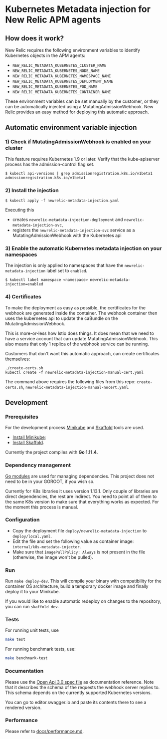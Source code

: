# Kubernetes Metadata injection for New Relic APM agents

## How does it work?

New Relic requires the following environment variables to identify Kubernetes objects in the APM agents:

- `NEW_RELIC_METADATA_KUBERNETES_CLUSTER_NAME`
- `NEW_RELIC_METADATA_KUBERNETES_NODE_NAME`
- `NEW_RELIC_METADATA_KUBERNETES_NAMESPACE_NAME`
- `NEW_RELIC_METADATA_KUBERNETES_DEPLOYMENT_NAME`
- `NEW_RELIC_METADATA_KUBERNETES_POD_NAME`
- `NEW_RELIC_METADATA_KUBERNETES_CONTAINER_NAME`

These environment variables can be set manually by the customer, or they can be automatically injected using a MutatingAdmissionWebhook.
New Relic provides an easy method for deploying this automatic approach.

## Automatic environment variable injection

### 1) Check if MutatingAdmissionWebhook is enabled on your cluster

This feature requires Kubernetes 1.9 or later. Verify that the kube-apiserver process has the admission-control flag set.

```
$ kubectl api-versions | grep admissionregistration.k8s.io/v1beta1
admissionregistration.k8s.io/v1beta1
```

### 2) Install the injection

```
$ kubectl apply -f newrelic-metadata-injection.yaml
```

Executing this
- creates `newrelic-metadata-injection-deployment` and `newrelic-metadata-injection-svc`,
- registers the `newrelic-metadata-injection-svc` service as a MutatingAdmissionWebhook with the Kubernetes api

### 3) Enable the automatic Kubernetes metadata injection on your namespaces

The injection is only applied to namespaces that have the `newrelic-metadata-injection` label set to `enabled`.

```
$ kubectl label namespace <namespace> newrelic-metadata-injection=enabled
```

### 4) Certificates

To make the deployment as easy as possible, the certificates for the webhook are generated inside the container.
The webhook container then uses the kubernetes api to update the caBundle on the MutatingAdmissionWebhook.

This is more-or-less how Istio does things. It does mean that we need to have a service account that can update MutatingAdmissionWebhook.
This also means that only 1 replica of the webhook service can be running.

Customers that don't want this automatic approach, can create certificates themselves:


```
./create-certs.sh
kubectl create -f newrelic-metadata-injection-manual-cert.yaml
```

The command above requires the following files from this repo: `create-certs.sh`, `newrelic-metadata-injection-manual-nocert.yaml`.

## Development

### Prerequisites

For the development process [Minikube](https://kubernetes.io/docs/getting-started-guides/minikube) and [Skaffold](https://github.com/GoogleCloudPlatform/skaffold) tools are used.


* [Install Minikube](https://kubernetes.io/docs/tasks/tools/install-minikube/);
* [Install Skaffold](https://github.com/GoogleCloudPlatform/skaffold#installation).

Currently the project compiles with **Go 1.11.4**.

### Dependency management

[Go modules](https://github.com/golang/go/wiki/Modules) are used for managing dependencies. This project does not need to be in your GOROOT, if you wish so.

Currently for K8s libraries it uses version 1.13.1. Only couple of libraries are direct dependencies, the rest are indirect. You need to point all of them to the same K8s version to make sure that everything works as expected. For the moment this process is manual.

### Configuration

* Copy the deployment file `deploy/newrelic-metadata-injection` to `deploy/local.yaml`.
* Edit the file and set the following value as container image: `internal/k8s-metadata-injector`.
* Make sure that `imagePullPolicy: Always` is not present in the file (otherwise, the image won't be pulled).

### Run

Run `make deploy-dev`. This will compile your binary with compatibility for the container OS architecture, build a temporary docker image and finally deploy it to your Minikube.

If you would like to enable automatic redeploy on changes to the repository, you can run `skaffold dev`.

### Tests

For running unit tests, use

```bash
make test
```

For running benchmark tests, use:

```bash
make benchmark-test
```

### Documentation

Please use the [Open Api 3.0 spec file](openapi.yaml) as documentation reference. Note that it describes the schema of the requests the webhook server replies to. This schema depends on the currently supported Kubernetes versions.

You can go to editor.swagger.io and paste its contents there to see a rendered version.

### Performance

Please refer to [docs/performance.md](docs/performance.md).
